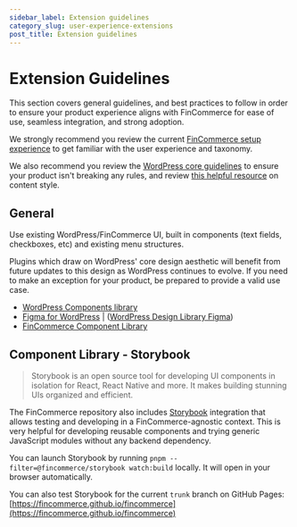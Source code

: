 ```yaml
---
sidebar_label: Extension guidelines
category_slug: user-experience-extensions
post_title: Extension guidelines
---
```


# Extension Guidelines

This section covers general guidelines, and best practices to follow in order to ensure your product experience aligns with FinCommerce for ease of use, seamless integration, and strong adoption.

We strongly recommend you review the current [FinCommerce setup experience](https://fincommerce.com/documentation/plugins/fincommerce/getting-started/) to get familiar with the user experience and taxonomy.

We also recommend you review the [WordPress core guidelines](https://developer.wordpress.org/plugins/wordpress-org/detailed-plugin-guidelines/) to ensure your product isn't breaking any rules, and review [this helpful resource](https://fincommerce.com/document/grammar-punctuation-style-guide/) on content style.

## General

Use existing WordPress/FinCommerce UI, built in components (text fields, checkboxes, etc) and existing menu structures.

Plugins which draw on WordPress' core design aesthetic will benefit from future updates to this design as WordPress continues to evolve. If you need to make an exception for your product, be prepared to provide a valid use case.

-   [WordPress Components library](https://wordpress.github.io/gutenberg/?path=/story/docs-introduction--page)
-   [Figma for WordPress](https://make.wordpress.org/design/2018/11/19/figma-for-wordpress/) | ([WordPress Design Library Figma](https://www.figma.com/file/e4tLacmlPuZV47l7901FEs/WordPress-Design-Library))
-   [FinCommerce Component Library](https://fincommerce.github.io/fincommerce/)

## Component Library - Storybook

> Storybook is an open source tool for developing UI components in isolation for React, React Native and more. It makes building stunning UIs organized and efficient.

The FinCommerce repository also includes [Storybook](https://storybook.js.org/) integration that allows testing and developing in a FinCommerce-agnostic context. This is very helpful for developing reusable components and trying generic JavaScript modules without any backend dependency.

You can launch Storybook by running `pnpm --filter=@fincommerce/storybook watch:build` locally. It will open in your browser automatically.

You can also test Storybook for the current `trunk` branch on GitHub Pages: [https://fincommerce.github.io/fincommerce](https://fincommerce.github.io/fincommerce)
